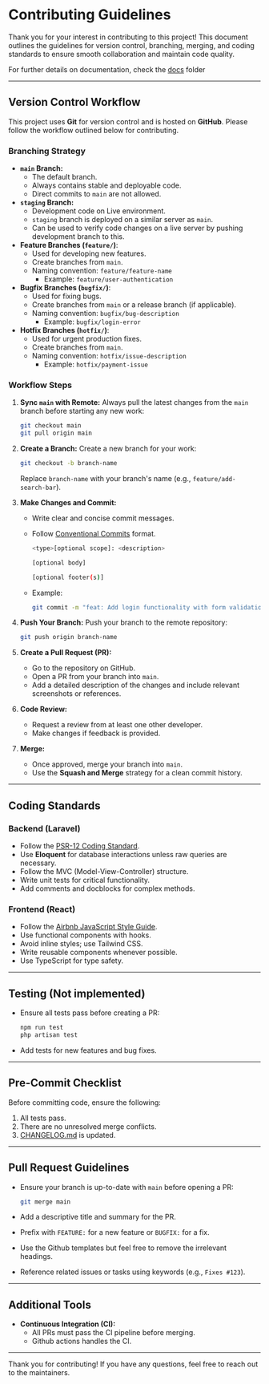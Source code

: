 # Contributing Guidelines

Thank you for your interest in contributing to this project! This document outlines the guidelines for version control, branching, merging, and coding standards to ensure smooth collaboration and maintain code quality.

For further details on documentation, check the [docs](./docs/) folder

---

## Version Control Workflow

This project uses **Git** for version control and is hosted on **GitHub**. Please follow the workflow outlined below for contributing.

### Branching Strategy

- **`main` Branch:**
  - The default branch.
  - Always contains stable and deployable code.
  - Direct commits to `main` are not allowed.
- **`staging` Branch:**
  - Development code on Live environment.
  - `staging` branch is deployed on a similar server as `main`.
  - Can be used to verify code changes on a live server by pushing development branch to this.
- **Feature Branches (`feature/`)**:
  - Used for developing new features.
  - Create branches from `main`.
  - Naming convention: `feature/feature-name`
    - Example: `feature/user-authentication`
- **Bugfix Branches (`bugfix/`)**:
  - Used for fixing bugs.
  - Create branches from `main` or a release branch (if applicable).
  - Naming convention: `bugfix/bug-description`
    - Example: `bugfix/login-error`
- **Hotfix Branches (`hotfix/`)**:
  - Used for urgent production fixes.
  - Create branches from `main`.
  - Naming convention: `hotfix/issue-description`
    - Example: `hotfix/payment-issue`

### Workflow Steps

1. **Sync `main` with Remote:**
   Always pull the latest changes from the `main` branch before starting any new work:

   ```bash
   git checkout main
   git pull origin main
   ```

2. **Create a Branch:**
   Create a new branch for your work:

   ```bash
   git checkout -b branch-name
   ```

   Replace `branch-name` with your branch's name (e.g., `feature/add-search-bar`).

3. **Make Changes and Commit:**
   - Write clear and concise commit messages.
   - Follow [Conventional Commits](https://www.conventionalcommits.org/en/v1.0.0/) format.

     ```bash
     <type>[optional scope]: <description>

     [optional body]

     [optional footer(s)]
     ```

   - Example:

     ```bash
     git commit -m "feat: Add login functionality with form validation"
     ```

4. **Push Your Branch:**
   Push your branch to the remote repository:

   ```bash
   git push origin branch-name
   ```

5. **Create a Pull Request (PR):**
   - Go to the repository on GitHub.
   - Open a PR from your branch into `main`.
   - Add a detailed description of the changes and include relevant screenshots or references.

6. **Code Review:**
   - Request a review from at least one other developer.
   - Make changes if feedback is provided.

7. **Merge:**
   - Once approved, merge your branch into `main`.
   - Use the **Squash and Merge** strategy for a clean commit history.

---

## Coding Standards

### Backend (Laravel)

- Follow the [PSR-12 Coding Standard](https://www.php-fig.org/psr/psr-12/).
- Use **Eloquent** for database interactions unless raw queries are necessary.
- Follow the MVC (Model-View-Controller) structure.
- Write unit tests for critical functionality.
- Add comments and docblocks for complex methods.

### Frontend (React)

- Follow the [Airbnb JavaScript Style Guide](https://github.com/airbnb/javascript).
- Use functional components with hooks.
- Avoid inline styles; use Tailwind CSS.
- Write reusable components whenever possible.
- Use TypeScript for type safety.

---

## Testing (Not implemented)

- Ensure all tests pass before creating a PR:

  ```bash
  npm run test
  php artisan test
  ```

- Add tests for new features and bug fixes.

---

## Pre-Commit Checklist

Before committing code, ensure the following:

1. All tests pass.
2. There are no unresolved merge conflicts.
3. [CHANGELOG.md](./CHANGELOG.md) is updated.

---

## Pull Request Guidelines

- Ensure your branch is up-to-date with `main` before opening a PR:

  ```bash
  git merge main
  ```

- Add a descriptive title and summary for the PR.
- Prefix with `FEATURE:` for a new feature or `BUGFIX:` for a fix.
- Use the Github templates but feel free to remove the irrelevant headings.
- Reference related issues or tasks using keywords (e.g., `Fixes #123`).

---

## Additional Tools

- **Continuous Integration (CI):**
  - All PRs must pass the CI pipeline before merging.
  - Github actions handles the CI.

---

Thank you for contributing! If you have any questions, feel free to reach out to the maintainers.
